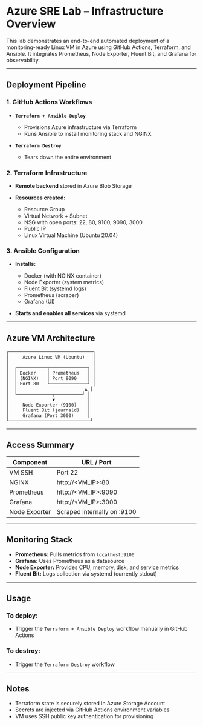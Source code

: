 # Azure SRE Lab – Infrastructure Overview

This lab demonstrates an end-to-end automated deployment of a monitoring-ready Linux VM in Azure using GitHub Actions, Terraform, and Ansible. It integrates Prometheus, Node Exporter, Fluent Bit, and Grafana for observability.

---

##  Deployment Pipeline

### 1. **GitHub Actions Workflows**

* **`Terraform + Ansible Deploy`**

  * Provisions Azure infrastructure via Terraform
  * Runs Ansible to install monitoring stack and NGINX
* **`Terraform Destroy`**

  * Tears down the entire environment

### 2. **Terraform Infrastructure**

* **Remote backend** stored in Azure Blob Storage
* **Resources created:**

  * Resource Group
  * Virtual Network + Subnet
  * NSG with open ports: 22, 80, 9100, 9090, 3000
  * Public IP
  * Linux Virtual Machine (Ubuntu 20.04)

### 3. **Ansible Configuration**

* **Installs:**

  * Docker (with NGINX container)
  * Node Exporter (system metrics)
  * Fluent Bit (systemd logs)
  * Prometheus (scraper)
  * Grafana (UI)
* **Starts and enables all services** via systemd

---

##  Azure VM Architecture

```text
┌───────────────────────────────┐
│     Azure Linux VM (Ubuntu)   │
│                               │
│  ┌───────────┬──────────────┐ │
│  │ Docker    │ Prometheus   │ │
│  │ (NGINX)   │ Port 9090    │ │
│  │ Port 80   └──────────────┘ │
│  │                         ▲ │
│  └─────────────┬──────────┘ │
│                ▼            │
│     Node Exporter (9100)    │
│     Fluent Bit (journald)   │
│     Grafana (Port 3000)     │
└──────────────────────────────┘
```

---

##  Access Summary

| Component     | URL / Port                  |
| ------------- | --------------------------- |
| VM SSH        | Port 22                     |
| NGINX         | http\://\<VM\_IP>:80        |
| Prometheus    | http\://\<VM\_IP>:9090      |
| Grafana       | http\://\<VM\_IP>:3000      |
| Node Exporter | Scraped internally on :9100 |

---

##  Monitoring Stack

* **Prometheus:** Pulls metrics from `localhost:9100`
* **Grafana:** Uses Prometheus as a datasource
* **Node Exporter:** Provides CPU, memory, disk, and service metrics
* **Fluent Bit:** Logs collection via systemd (currently stdout)

---

##  Usage

### To deploy:

* Trigger the `Terraform + Ansible Deploy` workflow manually in GitHub Actions

### To destroy:

* Trigger the `Terraform Destroy` workflow

---

##  Notes

* Terraform state is securely stored in Azure Storage Account
* Secrets are injected via GitHub Actions environment variables
* VM uses SSH public key authentication for provisioning

